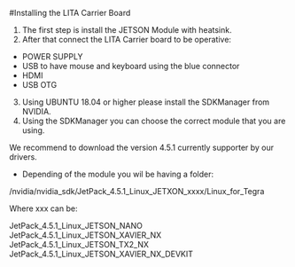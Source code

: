 #Installing the LITA Carrier Board

1. The first step is install the JETSON Module with heatsink. 
2. After that connect the LITA Carrier board to be operative:

- POWER SUPPLY
- USB to have mouse and keyboard using the blue connector
- HDMI
- USB OTG

3. Using UBUNTU 18.04 or higher please install the SDKManager from NVIDIA.
4. Using the SDKManager you can choose the correct module that you are using.

We recommend to download the version 4.5.1 currently supporter by our drivers.
- Depending of the module you wil be having a folder:

/nvidia/nvidia_sdk/JetPack_4.5.1_Linux_JETXON_xxxx/Linux_for_Tegra

Where xxx can be:

JetPack_4.5.1_Linux_JETSON_NANO    JetPack_4.5.1_Linux_JETSON_XAVIER_NX
JetPack_4.5.1_Linux_JETSON_TX2_NX  JetPack_4.5.1_Linux_JETSON_XAVIER_NX_DEVKIT



